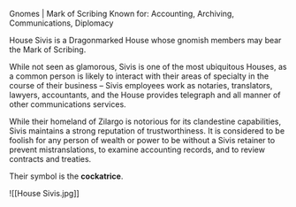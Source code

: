 Gnomes | Mark of Scribing
Known for: Accounting, Archiving, Communications, Diplomacy

House Sivis is a Dragonmarked House whose gnomish members may bear the Mark of Scribing.

While not seen as glamorous, Sivis is one of the most ubiquitous Houses, as a common person is likely to interact with their areas of specialty in the course of their business – Sivis employees work as notaries, translators, lawyers, accountants, and the House provides telegraph and all manner of other communications services.

While their homeland of Zilargo is notorious for its clandestine capabilities, Sivis maintains a strong reputation of trustworthiness. It is considered to be foolish for any person of wealth or power to be without a Sivis retainer to prevent mistranslations, to examine accounting records, and to review contracts and treaties.

Their symbol is the **cockatrice**.

![[House Sivis.jpg]]